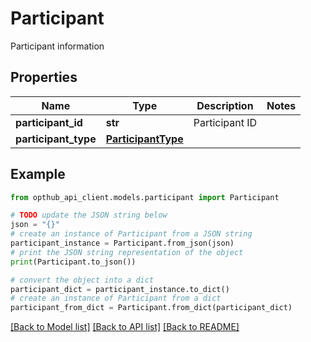 # Participant

Participant information

## Properties

Name | Type | Description | Notes
------------ | ------------- | ------------- | -------------
**participant_id** | **str** | Participant ID | 
**participant_type** | [**ParticipantType**](ParticipantType.md) |  | 

## Example

```python
from opthub_api_client.models.participant import Participant

# TODO update the JSON string below
json = "{}"
# create an instance of Participant from a JSON string
participant_instance = Participant.from_json(json)
# print the JSON string representation of the object
print(Participant.to_json())

# convert the object into a dict
participant_dict = participant_instance.to_dict()
# create an instance of Participant from a dict
participant_from_dict = Participant.from_dict(participant_dict)
```
[[Back to Model list]](../README.md#documentation-for-models) [[Back to API list]](../README.md#documentation-for-api-endpoints) [[Back to README]](../README.md)


